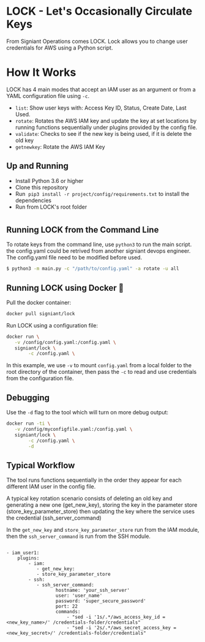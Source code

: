 # LOCK - Let's Occasionally Circulate Keys

From Signiant Operations comes LOCK. Lock allows you to change user credentials for AWS using a Python script.

# How It Works
LOCK has 4 main modes that accept an IAM user as an argument or from a YAML configuration file using `-c`.

- `list`: Show user keys with: Access Key ID, Status, Create Date, Last Used.
- `rotate`: Rotates the AWS IAM key and update the key at set locations by running functions sequentially under plugins provided by the config file.
- `validate`: Checks to see if the new key is being used, if it is delete the old key
- `getnewkey`: Rotate the AWS IAM Key

## Up and Running

- Install Python 3.6 or higher
- Clone this repository
- Run  `pip3 install -r project/config/requirements.txt` to install the dependencies
- Run from LOCK's root folder

#
## Running LOCK from the Command Line

To rotate keys from the command line, use `python3` to run the main script.
the config.yaml could be retrived from another signiant devops engineer.
The config.yaml file need to be modified before used.

```bash
$ python3 -m main.py -c "/path/to/config.yaml" -a rotate -u all
```

## Running LOCK using Docker 🐳

Pull the docker container:

```bash
docker pull signiant/lock
```

Run LOCK using a configuration file:

```bash
docker run \
   -v /config/config.yaml:/config.yaml \
   signiant/lock \
        -c /config.yaml \ 
```

In this example, we use `-v` to mount `config.yaml` from a local folder to the root directory of the container, then pass the `-c` to read and use credentials from the configuration file.

## Debugging
Use the `-d` flag to the tool which will turn on more debug output:

```bash
docker run -ti \
   -v /config/myconfigfile.yaml:/config.yaml \
   signiant/lock \
        -c /config.yaml \
        -d
```

## Typical Workflow
The tool runs functions sequentially in the order they appear for each different IAM user in the config file.

A typical key rotation scenario consists of deleting an old key and generating a new one (get_new_key), storing the key in the parameter store (store_key_parameter_store) then updating the key where the service uses the credential (ssh_server_command)

In the `get_new_key` and `store_key_parameter_store` run from the IAM module, then the `ssh_server_command` is run from the SSH module.

```

- iam_user1:
    plugins:
        - iam:
           - get_new_key:
           - store_key_parameter_store
        - ssh:
           - ssh_server_command: 
                  hostname: 'your_ssh_server'
                  user: 'user_name'
                  password: 'super_secure_password'
                  port: 22
                  commands: 
                      - "sed -i '1s/.*/aws_access_key_id = <new_key_name>/' /credentials-folder/credentials"
                      - "sed -i '2s/.*/aws_secret_access_key = <new_key_secret>/' /credentials-folder/credentials"
```
